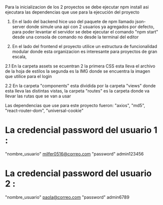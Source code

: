 Para la inicializacion de los 2 proyectos se debe ejecutar npm install asi ejecutara las dependencias
que use para la ejecución del proyecto

1. En el lado del backend hice uso del paquete de npm llamado json-server donde simule una api con 2 usuarios 
ya agregados por defecto, para poder levantar el servidor se debe ejecutar el comando "npm start" 
desde una consola de comando no desde la terminal del editor

2. En el lado del frontend el proyecto utilice un estructura de funcionalidad modular donde esta organizacion es 
interesante para proyectos de gran escala,

2.1 En la carpeta assets se ecuentran 2 la primera CSS esta lleva el archivo de la hoja de estilos la segunda es la
IMG donde se encuentra la imagen que utilice para el login

2.2 En la carpeta "components" esta dividida por la carpeta "views" donde esta lleva las distintas vistas,
la carpeta "routes" es la carpeta donde va llevar las rutas que se van a usar

Las dependencias que use para este proyecto fueron:
"axios", "md5", "react-router-dom", "universal-cookie"

# La credencial password del usuario 1 :
"nombre_usuario" milfer0516@correo.com
"password" admin123456

# La credencial password del usuario 2 :
"nombre_usuario" paola@correo.com
"password" admin6789